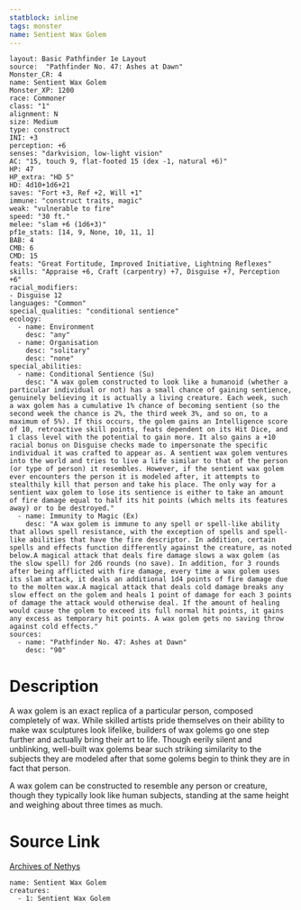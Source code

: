 ```yaml
---
statblock: inline
tags: monster
name: Sentient Wax Golem
---
```

```statblock
layout: Basic Pathfinder 1e Layout
source:  "Pathfinder No. 47: Ashes at Dawn"
Monster_CR: 4
name: Sentient Wax Golem
Monster_XP: 1200
race: Commoner
class: "1"
alignment: N
size: Medium
type: construct
INI: +3
perception: +6
senses: "darkvision, low-light vision"
AC: "15, touch 9, flat-footed 15 (dex -1, natural +6)"
HP: 47
HP_extra: "HD 5"
HD: 4d10+1d6+21
saves: "Fort +3, Ref +2, Will +1"
immune: "construct traits, magic"
weak: "vulnerable to fire"
speed: "30 ft."
melee: "slam +6 (1d6+3)"
pf1e_stats: [14, 9, None, 10, 11, 1]
BAB: 4
CMB: 6
CMD: 15
feats: "Great Fortitude, Improved Initiative, Lightning Reflexes"
skills: "Appraise +6, Craft (carpentry) +7, Disguise +7, Perception +6"
racial_modifiers:
- Disguise 12
languages: "Common"
special_qualities: "conditional sentience"
ecology:
  - name: Environment
    desc: "any"
  - name: Organisation
    desc: "solitary"
    desc: "none"
special_abilities:
  - name: Conditional Sentience (Su)
    desc: "A wax golem constructed to look like a humanoid (whether a particular individual or not) has a small chance of gaining sentience, genuinely believing it is actually a living creature. Each week, such a wax golem has a cumulative 1% chance of becoming sentient (so the second week the chance is 2%, the third week 3%, and so on, to a maximum of 5%). If this occurs, the golem gains an Intelligence score of 10, retroactive skill points, feats dependent on its Hit Dice, and 1 class level with the potential to gain more. It also gains a +10 racial bonus on Disguise checks made to impersonate the specific individual it was crafted to appear as. A sentient wax golem ventures into the world and tries to live a life similar to that of the person (or type of person) it resembles. However, if the sentient wax golem ever encounters the person it is modeled after, it attempts to stealthily kill that person and take his place. The only way for a sentient wax golem to lose its sentience is either to take an amount of fire damage equal to half its hit points (which melts its features away) or to be destroyed."
  - name: Immunity to Magic (Ex)
    desc: "A wax golem is immune to any spell or spell-like ability that allows spell resistance, with the exception of spells and spell-like abilities that have the fire descriptor. In addition, certain spells and effects function differently against the creature, as noted below.A magical attack that deals fire damage slows a wax golem (as the slow spell) for 2d6 rounds (no save). In addition, for 3 rounds after being afflicted with fire damage, every time a wax golem uses its slam attack, it deals an additional 1d4 points of fire damage due to the molten wax.A magical attack that deals cold damage breaks any slow effect on the golem and heals 1 point of damage for each 3 points of damage the attack would otherwise deal. If the amount of healing would cause the golem to exceed its full normal hit points, it gains any excess as temporary hit points. A wax golem gets no saving throw against cold effects."
sources:
  - name: "Pathfinder No. 47: Ashes at Dawn"
    desc: "90"
```
# Description
A wax golem is an exact replica of a particular person, composed completely of wax. While skilled artists pride themselves on their ability to make wax sculptures look lifelike, builders of wax golems go one step further and actually bring their art to life. Though eerily silent and unblinking, well-built wax golems bear such striking similarity to the subjects they are modeled after that some golems begin to think they are in fact that person.

A wax golem can be constructed to resemble any person or creature, though they typically look like human subjects, standing at the same height and weighing about three times as much.
# Source Link
[Archives of Nethys](https://aonprd.com/MonsterDisplay.aspx?ItemName=Sentient%20Wax%20Golem)
```encounter-table
name: Sentient Wax Golem
creatures:
  - 1: Sentient Wax Golem
```
